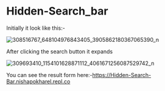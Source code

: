 <h1>Hidden-Search_bar</h1>

Initially it look like this:-

![308516767_648104976843405_3905862180367065390_n](https://user-images.githubusercontent.com/107798171/198839171-74b00194-c9cf-4e33-a680-05989300f0f2.png)

After clicking the search button it expands

![309693410_1154101628871112_4061671256087529742_n](https://user-images.githubusercontent.com/107798171/198839191-a2017056-47cc-45d5-b81e-c287e314bb75.png)


You can see the result form here:-https://Hidden-Search-Bar.nishapokharel.repl.co
